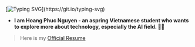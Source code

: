 [![Typing SVG](https://readme-typing-svg.herokuapp.com?color=%2336BCF7&lines=Hi+there!)](https://git.io/typing-svg)
- **I am Hoang Phuc Nguyen - an aspring Vietnamese student who wants to explore more about technology, especially the AI field. 👨‍💻**

> Here is my [Official Resume](https://docs.google.com/document/d/1zhhbUuJ5n3iz5Mn8-9wDdCytPc7F28D8xCkccywoEHg/edit?usp=sharing)


